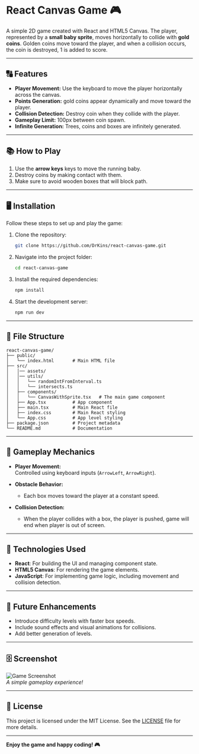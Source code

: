 # React Canvas Game 🎮

A simple 2D game created with React and HTML5 Canvas. The player, represented by a **small baby sprite**, moves horizontally to collide with **gold coins**. Golden coins move toward the player, and when a collision occurs, the coin is destroyed, 1 is added to score.

---

## 🔠 Features

- **Player Movement:** Use the keyboard to move the player horizontally across the canvas.
- **Points Generation:** gold coins appear dynamically and move toward the player.
- **Collision Detection:** Destroy coin when they collide with the player.
- **Gameplay Limit:** 100px between coin spawn.
- **Infinite Generation:** Trees, coins and boxes are infinitely generated.

---

## 📚 How to Play

1. Use the **arrow keys** keys to move the running baby.
2. Destroy coins by making contact with them.
3. Make sure to avoid wooden boxes that will block path.

---

## 🖥️ Installation

Follow these steps to set up and play the game:

1. Clone the repository:
   ```bash
   git clone https://github.com/DrKins/react-canvas-game.git
   ```
2. Navigate into the project folder:
   ```bash
   cd react-canvas-game
   ```
3. Install the required dependencies:
   ```bash
   npm install
   ```
4. Start the development server:
   ```bash
   npm run dev
   ```

---

## 📂 File Structure

```plaintext
react-canvas-game/
├── public/
│   └── index.html       # Main HTML file
├── src/
│   │── assets/
│   │── utils/
│   │   └── randomIntFromInterval.ts
│   │   └── intersects.ts
│   ├── components/
│   │   └── CanvasWithSprite.tsx   # The main game component
│   ├── App.tsx          # App component
│   ├── main.tsx         # Main React file
│   ├── index.css        # Main React styling
│   └── App.css          # App level styling
├── package.json         # Project metadata
└── README.md            # Documentation
```

---

## 🚀 Gameplay Mechanics

- **Player Movement:**  
  Controlled using keyboard inputs (`ArrowLeft`, `ArrowRight`).

- **Obstacle Behavior:**

  - Each box moves toward the player at a constant speed.

- **Collision Detection:**
  - When the player collides with a box, the player is pushed, game will end when player is out of screen.

---

## 🎨 Technologies Used

- **React**: For building the UI and managing component state.
- **HTML5 Canvas**: For rendering the game elements.
- **JavaScript**: For implementing game logic, including movement and collision detection.

---

## 🌟 Future Enhancements

- Introduce difficulty levels with faster box speeds.
- Include sound effects and visual animations for collisions.
- Add better generation of levels.

---

## 🗄️ Screenshot

![Game Screenshot](https://i.imgur.com/wPKaJNL.png)  
_A simple gameplay experience!_

---

## 🔖 License

This project is licensed under the MIT License. See the [LICENSE](LICENSE) file for more details.

---

**Enjoy the game and happy coding! 🎮**
